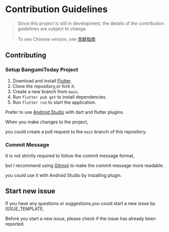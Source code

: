 # Contribution Guidelines

> Since this project is still in development, the details of the contribution guidelines are subject
> to change.
>
> To see Chinese version, see [贡献指南](./docs/贡献指南.md)

## Contributing

### Setup BangumiToday Project

1. Download and install [Flutter](https://docs.flutter.dev/get-started/install/windows/desktop).
2. Clone the repository,or fork it.
3. Create a new branch from `main`.
4. Run `flutter pub get` to install dependencies.
5. Run `flutter run` to start the application.

Prefer to use [Android Studio](https://developer.android.com/studio) with dart and flutter plugins.

When you make changes to the project,

you could create a pull request to the `main` branch of this repository.

### Commit Message

It is not strictly required to follow the commit message format,

but I recommend using [Gitmoji](https://gitmoji.dev/) to make the commit message more readable.

you could use it with Android Studio by installing plugin.

## Start new issue

If you have any questions or suggestions,you could start a new issue by ISSUE_TEMPLATE.

Before you start a new issue, please check if the issue has already been reported.
